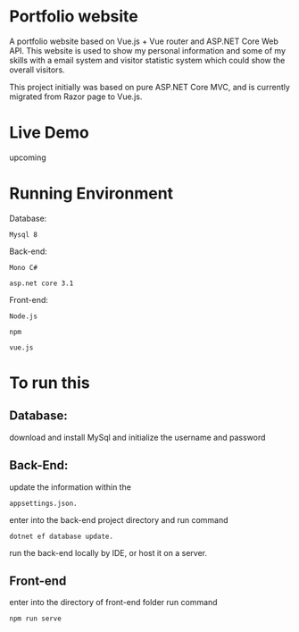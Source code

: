 # Portfolio website

A portfolio website based on Vue.js + Vue router and ASP.NET Core Web API. This website is used to show my personal information and some of my skills with a email system and visitor statistic system which could show the overall visitors. 

This project initially was based on pure ASP.NET Core MVC, and is currently migrated from Razor page to Vue.js.

# Live Demo

upcoming


# Running Environment

Database: 
```
Mysql 8
```
Back-end: 
```
Mono C#
```
```
asp.net core 3.1
```
Front-end: 
```
Node.js
```
```
npm
```
```
vue.js
```
# To run this

## Database: 
download and install MySql and initialize the username and password

## Back-End: 
update the information within the 
```
appsettings.json.
```
enter into the back-end project directory and run command 
```
dotnet ef database update.
```
run the back-end locally by IDE, or host it on a server.

## Front-end
enter into the directory of front-end folder
run command 
```
npm run serve
```
          




